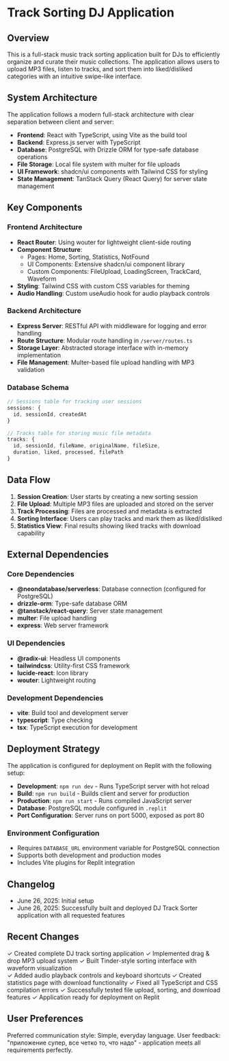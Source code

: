 # Track Sorting DJ Application

## Overview

This is a full-stack music track sorting application built for DJs to efficiently organize and curate their music collections. The application allows users to upload MP3 files, listen to tracks, and sort them into liked/disliked categories with an intuitive swipe-like interface.

## System Architecture

The application follows a modern full-stack architecture with clear separation between client and server:

- **Frontend**: React with TypeScript, using Vite as the build tool
- **Backend**: Express.js server with TypeScript
- **Database**: PostgreSQL with Drizzle ORM for type-safe database operations
- **File Storage**: Local file system with multer for file uploads
- **UI Framework**: shadcn/ui components with Tailwind CSS for styling
- **State Management**: TanStack Query (React Query) for server state management

## Key Components

### Frontend Architecture
- **React Router**: Using wouter for lightweight client-side routing
- **Component Structure**: 
  - Pages: Home, Sorting, Statistics, NotFound
  - UI Components: Extensive shadcn/ui component library
  - Custom Components: FileUpload, LoadingScreen, TrackCard, Waveform
- **Styling**: Tailwind CSS with custom CSS variables for theming
- **Audio Handling**: Custom useAudio hook for audio playback controls

### Backend Architecture
- **Express Server**: RESTful API with middleware for logging and error handling
- **Route Structure**: Modular route handling in `/server/routes.ts`
- **Storage Layer**: Abstracted storage interface with in-memory implementation
- **File Management**: Multer-based file upload handling with MP3 validation

### Database Schema
```typescript
// Sessions table for tracking user sessions
sessions: {
  id, sessionId, createdAt
}

// Tracks table for storing music file metadata
tracks: {
  id, sessionId, fileName, originalName, fileSize, 
  duration, liked, processed, filePath
}
```

## Data Flow

1. **Session Creation**: User starts by creating a new sorting session
2. **File Upload**: Multiple MP3 files are uploaded and stored on the server
3. **Track Processing**: Files are processed and metadata is extracted
4. **Sorting Interface**: Users can play tracks and mark them as liked/disliked
5. **Statistics View**: Final results showing liked tracks with download capability

## External Dependencies

### Core Dependencies
- **@neondatabase/serverless**: Database connection (configured for PostgreSQL)
- **drizzle-orm**: Type-safe database ORM
- **@tanstack/react-query**: Server state management
- **multer**: File upload handling
- **express**: Web server framework

### UI Dependencies
- **@radix-ui**: Headless UI components
- **tailwindcss**: Utility-first CSS framework
- **lucide-react**: Icon library
- **wouter**: Lightweight routing

### Development Dependencies
- **vite**: Build tool and development server
- **typescript**: Type checking
- **tsx**: TypeScript execution for development

## Deployment Strategy

The application is configured for deployment on Replit with the following setup:

- **Development**: `npm run dev` - Runs TypeScript server with hot reload
- **Build**: `npm run build` - Builds client and server for production
- **Production**: `npm run start` - Runs compiled JavaScript server
- **Database**: PostgreSQL module configured in `.replit`
- **Port Configuration**: Server runs on port 5000, exposed as port 80

### Environment Configuration
- Requires `DATABASE_URL` environment variable for PostgreSQL connection
- Supports both development and production modes
- Includes Vite plugins for Replit integration

## Changelog
- June 26, 2025: Initial setup
- June 26, 2025: Successfully built and deployed DJ Track Sorter application with all requested features

## Recent Changes
✓ Created complete DJ track sorting application
✓ Implemented drag & drop MP3 upload system
✓ Built Tinder-style sorting interface with waveform visualization  
✓ Added audio playback controls and keyboard shortcuts
✓ Created statistics page with download functionality
✓ Fixed all TypeScript and CSS compilation errors
✓ Successfully tested file upload, sorting, and download features
✓ Application ready for deployment on Replit

## User Preferences

Preferred communication style: Simple, everyday language.
User feedback: "приложение супер, все четко то, что надо" - application meets all requirements perfectly.